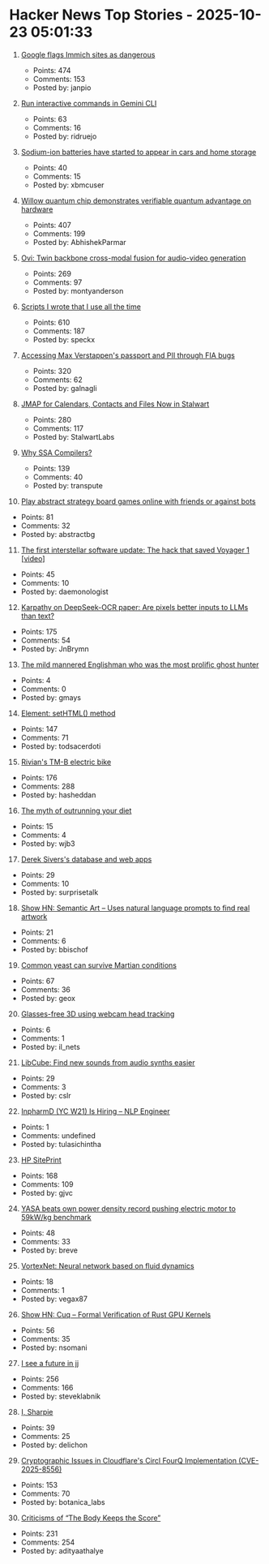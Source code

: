 # Hacker News Top Stories - 2025-10-23 05:01:33

1. [Google flags Immich sites as dangerous](https://immich.app/blog/google-flags-immich-as-dangerous)
   - Points: 474
   - Comments: 153
   - Posted by: janpio

2. [Run interactive commands in Gemini CLI](https://developers.googleblog.com/en/say-hello-to-a-new-level-of-interactivity-in-gemini-cli/)
   - Points: 63
   - Comments: 16
   - Posted by: ridruejo

3. [Sodium-ion batteries have started to appear in cars and home storage](https://cleantechnica.com/2025/10/22/the-sodium-ion-battery-revolution-has-started/)
   - Points: 40
   - Comments: 15
   - Posted by: xbmcuser

4. [Willow quantum chip demonstrates verifiable quantum advantage on hardware](https://blog.google/technology/research/quantum-echoes-willow-verifiable-quantum-advantage/)
   - Points: 407
   - Comments: 199
   - Posted by: AbhishekParmar

5. [Ovi: Twin backbone cross-modal fusion for audio-video generation](https://github.com/character-ai/Ovi)
   - Points: 269
   - Comments: 97
   - Posted by: montyanderson

6. [Scripts I wrote that I use all the time](https://evanhahn.com/scripts-i-wrote-that-i-use-all-the-time/)
   - Points: 610
   - Comments: 187
   - Posted by: speckx

7. [Accessing Max Verstappen's passport and PII through FIA bugs](https://ian.sh/fia)
   - Points: 320
   - Comments: 62
   - Posted by: galnagli

8. [JMAP for Calendars, Contacts and Files Now in Stalwart](https://stalw.art/blog/jmap-collaboration/)
   - Points: 280
   - Comments: 117
   - Posted by: StalwartLabs

9. [Why SSA Compilers?](https://mcyoung.xyz/2025/10/21/ssa-1/)
   - Points: 139
   - Comments: 40
   - Posted by: transpute

10. [Play abstract strategy board games online with friends or against bots](https://abstractboardgames.com/)
   - Points: 81
   - Comments: 32
   - Posted by: abstractbg

11. [The first interstellar software update: The hack that saved Voyager 1 [video]](https://www.youtube.com/watch?v=p0K7u3B_8rY)
   - Points: 45
   - Comments: 10
   - Posted by: daemonologist

12. [Karpathy on DeepSeek-OCR paper: Are pixels better inputs to LLMs than text?](https://twitter.com/karpathy/status/1980397031542989305)
   - Points: 175
   - Comments: 54
   - Posted by: JnBrymn

13. [The mild mannered Englishman who was the most prolific ghost hunter](https://lithub.com/the-mild-mannered-englishman-who-was-the-worlds-most-prolific-ghost-hunter/)
   - Points: 4
   - Comments: 0
   - Posted by: gmays

14. [Element: setHTML() method](https://developer.mozilla.org/en-US/docs/Web/API/Element/setHTML)
   - Points: 147
   - Comments: 71
   - Posted by: todsacerdoti

15. [Rivian's TM-B electric bike](https://www.theverge.com/news/804157/rivian-tm-b-electric-bike-price-specs-helmet-quad)
   - Points: 176
   - Comments: 288
   - Posted by: hasheddan

16. [The myth of outrunning your diet](https://williamjbarry.substack.com/p/the-myth-of-outrunning-your-diet)
   - Points: 15
   - Comments: 4
   - Posted by: wjb3

17. [Derek Sivers's database and web apps](https://github.com/sivers/sivers)
   - Points: 29
   - Comments: 10
   - Posted by: surprisetalk

18. [Show HN: Semantic Art – Uses natural language prompts to find real artwork](https://www.semantic.art/)
   - Points: 21
   - Comments: 6
   - Posted by: bbischof

19. [Common yeast can survive Martian conditions](https://phys.org/news/2025-10-common-yeast-survive-martian-conditions.html)
   - Points: 67
   - Comments: 36
   - Posted by: geox

20. [Glasses-free 3D using webcam head tracking](https://assetstore.unity.com/packages/tools/camera/vr-without-glasses-for-webgl-332314)
   - Points: 6
   - Comments: 1
   - Posted by: il_nets

21. [LibCube: Find new sounds from audio synths easier](https://github.com/cslr/libcube-public/wiki)
   - Points: 29
   - Comments: 3
   - Posted by: cslr

22. [InpharmD (YC W21) Is Hiring – NLP Engineer](https://inpharmd.com/jobs/inpharmd-is-hiring-ai-ml-engineer)
   - Points: 1
   - Comments: undefined
   - Posted by: tulasichintha

23. [HP SitePrint](https://www.hp.com/us-en/printers/site-print/layout-robot.html)
   - Points: 168
   - Comments: 109
   - Posted by: gjvc

24. [YASA beats own power density record pushing electric motor to 59kW/kg benchmark](https://yasa.com/news/yasa-smashes-own-unofficial-power-density-world-record-pushing-state-of-the-art-electric-motor-to-staggering-new-59kw-kg-benchmark/)
   - Points: 48
   - Comments: 33
   - Posted by: breve

25. [VortexNet: Neural network based on fluid dynamics](https://github.com/samim23/vortexnet)
   - Points: 18
   - Comments: 1
   - Posted by: vegax87

26. [Show HN: Cuq – Formal Verification of Rust GPU Kernels](https://github.com/neelsomani/cuq)
   - Points: 56
   - Comments: 35
   - Posted by: nsomani

27. [I see a future in jj](https://steveklabnik.com/writing/i-see-a-future-in-jj/)
   - Points: 256
   - Comments: 166
   - Posted by: steveklabnik

28. [I, Sharpie](https://www.commonplace.org/p/chris-griswold-i-sharpie)
   - Points: 39
   - Comments: 25
   - Posted by: delichon

29. [Cryptographic Issues in Cloudflare's Circl FourQ Implementation (CVE-2025-8556)](https://www.botanica.software/blog/cryptographic-issues-in-cloudflares-circl-fourq-implementation)
   - Points: 153
   - Comments: 70
   - Posted by: botanica_labs

30. [Criticisms of “The Body Keeps the Score”](https://josepheverettwil.substack.com/p/the-body-keeps-the-score-is-bullshit)
   - Points: 231
   - Comments: 254
   - Posted by: adityaathalye

